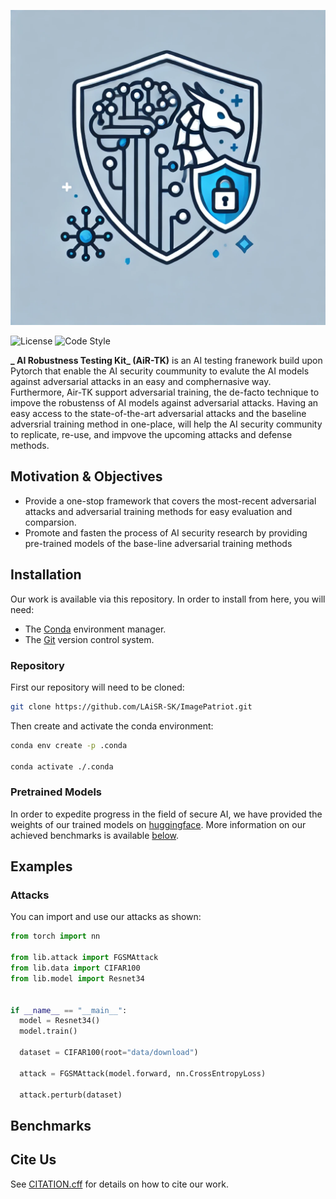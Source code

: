 <!-- Logo needs to be touched up; add our name-->
![Logo](asset/repo/image/Logo.webp)
<!--The badges will not work until our repo is public-->
<!-- We should add badges for Huggingface, PyPI, and Conda -->
![License](https://img.shields.io/github/license/LAiSR-SK/ImagePatriot) ![Code Style](https://img.shields.io/badge/code_style-Ruff-orange)

**_ AI Robustness Testing Kit_ (AiR-TK)** is an AI testing franework build upon Pytorch that enable the AI security coummunity to evalute the AI models against adversarial attacks in an easy and comphernasive way. Furthermore, Air-TK support adversarial training, the de-facto technique to impove the robustenss of AI models against adversarial attacks. Having an easy access to the state-of-the-art adversarial attacks and the baseline adversrial training method in one-place, will help the AI security community to replicate, re-use, and impvove the upcoming attacks and defense methods.   

## Motivation & Objectives
- Provide a one-stop framework that covers the most-recent adversarial attacks and adversarial training methods for easy evaluation and comparsion.  
- Promote and fasten the process of AI security research by providing pre-trained models of the base-line adversarial training methods

## Installation
<!-- We will want a PyPI or conda package in the future; this is a very temporary solution -->
Our work is available via this repository. In order to install from here, you will need:
- The [Conda](https://www.anaconda.com/) environment manager.
- The [Git](https://www.git-scm.com/) version control system.

### Repository
First our repository will need to be cloned:
```bash
git clone https://github.com/LAiSR-SK/ImagePatriot.git
```

<!-- Do we want to provide a Linux environment?-->
Then create and activate the conda environment:
```bash
conda env create -p .conda

conda activate ./.conda
```

### Pretrained Models
<!-- We need to add our huggingface models -->
In order to expedite progress in the field of secure AI, we have provided the weights of our trained models on [huggingface](). More information on our achieved benchmarks is available [below](#benchmarks).

## Examples
<!-- we should finalize the interface before we keep these. The current one needs to be redone -->
### Attacks
You can import and use our attacks as shown:
```python
from torch import nn

from lib.attack import FGSMAttack
from lib.data import CIFAR100
from lib.model import Resnet34


if __name__ == "__main__":
  model = Resnet34()
  model.train()

  dataset = CIFAR100(root="data/download")

  attack = FGSMAttack(model.forward, nn.CrossEntropyLoss)

  attack.perturb(dataset)
```

<!-- We should add sections for defenses, models, etc. -->

## Benchmarks
<!-- What tables do we use? Original tables?-->


## Cite Us
See [CITATION.cff](CITATION.cff) for details on how to cite our work.
